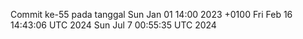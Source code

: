 Commit ke-55 pada tanggal Sun Jan 01 14:00 2023 +0100
Fri Feb 16 14:43:06 UTC 2024
Sun Jul  7 00:55:35 UTC 2024
